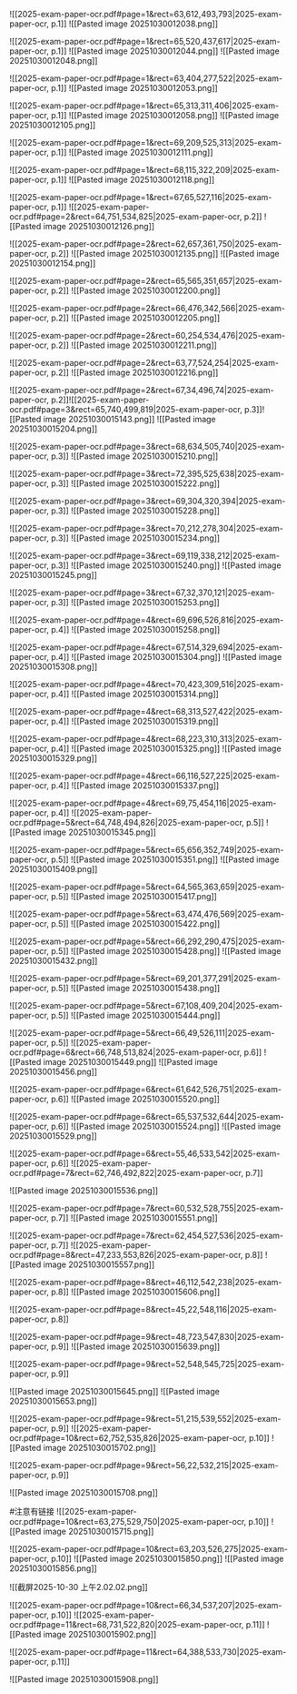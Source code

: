 ![[2025-exam-paper-ocr.pdf#page=1&rect=63,612,493,793|2025-exam-paper-ocr, p.1]]
![[Pasted image 20251030012038.png]]


![[2025-exam-paper-ocr.pdf#page=1&rect=65,520,437,617|2025-exam-paper-ocr, p.1]]
![[Pasted image 20251030012044.png]]
![[Pasted image 20251030012048.png]]

![[2025-exam-paper-ocr.pdf#page=1&rect=63,404,277,522|2025-exam-paper-ocr, p.1]]
![[Pasted image 20251030012053.png]]


![[2025-exam-paper-ocr.pdf#page=1&rect=65,313,311,406|2025-exam-paper-ocr, p.1]]
![[Pasted image 20251030012058.png]]
![[Pasted image 20251030012105.png]]

![[2025-exam-paper-ocr.pdf#page=1&rect=69,209,525,313|2025-exam-paper-ocr, p.1]]
![[Pasted image 20251030012111.png]]


![[2025-exam-paper-ocr.pdf#page=1&rect=68,115,322,209|2025-exam-paper-ocr, p.1]]
![[Pasted image 20251030012118.png]]


![[2025-exam-paper-ocr.pdf#page=1&rect=67,65,527,116|2025-exam-paper-ocr, p.1]]
![[2025-exam-paper-ocr.pdf#page=2&rect=64,751,534,825|2025-exam-paper-ocr, p.2]]
![[Pasted image 20251030012126.png]]







![[2025-exam-paper-ocr.pdf#page=2&rect=62,657,361,750|2025-exam-paper-ocr, p.2]]
![[Pasted image 20251030012135.png]]
![[Pasted image 20251030012154.png]]

![[2025-exam-paper-ocr.pdf#page=2&rect=65,565,351,657|2025-exam-paper-ocr, p.2]]
![[Pasted image 20251030012200.png]]


![[2025-exam-paper-ocr.pdf#page=2&rect=66,476,342,566|2025-exam-paper-ocr, p.2]]
![[Pasted image 20251030012205.png]]


![[2025-exam-paper-ocr.pdf#page=2&rect=60,254,534,476|2025-exam-paper-ocr, p.2]]
![[Pasted image 20251030012211.png]]


![[2025-exam-paper-ocr.pdf#page=2&rect=63,77,524,254|2025-exam-paper-ocr, p.2]]
![[Pasted image 20251030012216.png]]


![[2025-exam-paper-ocr.pdf#page=2&rect=67,34,496,74|2025-exam-paper-ocr, p.2]]![[2025-exam-paper-ocr.pdf#page=3&rect=65,740,499,819|2025-exam-paper-ocr, p.3]]![[Pasted image 20251030015143.png]]
![[Pasted image 20251030015204.png]]




![[2025-exam-paper-ocr.pdf#page=3&rect=68,634,505,740|2025-exam-paper-ocr, p.3]]
![[Pasted image 20251030015210.png]]


![[2025-exam-paper-ocr.pdf#page=3&rect=72,395,525,638|2025-exam-paper-ocr, p.3]]
![[Pasted image 20251030015222.png]]


![[2025-exam-paper-ocr.pdf#page=3&rect=69,304,320,394|2025-exam-paper-ocr, p.3]]
![[Pasted image 20251030015228.png]]


![[2025-exam-paper-ocr.pdf#page=3&rect=70,212,278,304|2025-exam-paper-ocr, p.3]]
![[Pasted image 20251030015234.png]]


![[2025-exam-paper-ocr.pdf#page=3&rect=69,119,338,212|2025-exam-paper-ocr, p.3]]
![[Pasted image 20251030015240.png]]
![[Pasted image 20251030015245.png]]




![[2025-exam-paper-ocr.pdf#page=3&rect=67,32,370,121|2025-exam-paper-ocr, p.3]]
![[Pasted image 20251030015253.png]]


![[2025-exam-paper-ocr.pdf#page=4&rect=69,696,526,816|2025-exam-paper-ocr, p.4]]
![[Pasted image 20251030015258.png]]


![[2025-exam-paper-ocr.pdf#page=4&rect=67,514,329,694|2025-exam-paper-ocr, p.4]]
![[Pasted image 20251030015304.png]]
![[Pasted image 20251030015308.png]]



![[2025-exam-paper-ocr.pdf#page=4&rect=70,423,309,516|2025-exam-paper-ocr, p.4]]
![[Pasted image 20251030015314.png]]


![[2025-exam-paper-ocr.pdf#page=4&rect=68,313,527,422|2025-exam-paper-ocr, p.4]]
![[Pasted image 20251030015319.png]]


![[2025-exam-paper-ocr.pdf#page=4&rect=68,223,310,313|2025-exam-paper-ocr, p.4]]
![[Pasted image 20251030015325.png]]
![[Pasted image 20251030015329.png]]



![[2025-exam-paper-ocr.pdf#page=4&rect=66,116,527,225|2025-exam-paper-ocr, p.4]]
![[Pasted image 20251030015337.png]]


![[2025-exam-paper-ocr.pdf#page=4&rect=69,75,454,116|2025-exam-paper-ocr, p.4]]
![[2025-exam-paper-ocr.pdf#page=5&rect=64,748,494,826|2025-exam-paper-ocr, p.5]]
![[Pasted image 20251030015345.png]]




![[2025-exam-paper-ocr.pdf#page=5&rect=65,656,352,749|2025-exam-paper-ocr, p.5]]
![[Pasted image 20251030015351.png]]
![[Pasted image 20251030015409.png]]

![[2025-exam-paper-ocr.pdf#page=5&rect=64,565,363,659|2025-exam-paper-ocr, p.5]]
![[Pasted image 20251030015417.png]]


![[2025-exam-paper-ocr.pdf#page=5&rect=63,474,476,569|2025-exam-paper-ocr, p.5]]
![[Pasted image 20251030015422.png]]


![[2025-exam-paper-ocr.pdf#page=5&rect=66,292,290,475|2025-exam-paper-ocr, p.5]]
![[Pasted image 20251030015428.png]]
![[Pasted image 20251030015432.png]]




![[2025-exam-paper-ocr.pdf#page=5&rect=69,201,377,291|2025-exam-paper-ocr, p.5]]
![[Pasted image 20251030015438.png]]


![[2025-exam-paper-ocr.pdf#page=5&rect=67,108,409,204|2025-exam-paper-ocr, p.5]]
![[Pasted image 20251030015444.png]]

![[2025-exam-paper-ocr.pdf#page=5&rect=66,49,526,111|2025-exam-paper-ocr, p.5]]
![[2025-exam-paper-ocr.pdf#page=6&rect=66,748,513,824|2025-exam-paper-ocr, p.6]]
![[Pasted image 20251030015449.png]]
![[Pasted image 20251030015456.png]]





![[2025-exam-paper-ocr.pdf#page=6&rect=61,642,526,751|2025-exam-paper-ocr, p.6]]
![[Pasted image 20251030015520.png]]


![[2025-exam-paper-ocr.pdf#page=6&rect=65,537,532,644|2025-exam-paper-ocr, p.6]]
![[Pasted image 20251030015524.png]]
![[Pasted image 20251030015529.png]]

![[2025-exam-paper-ocr.pdf#page=6&rect=55,46,533,542|2025-exam-paper-ocr, p.6]]
![[2025-exam-paper-ocr.pdf#page=7&rect=62,746,492,822|2025-exam-paper-ocr, p.7]]

![[Pasted image 20251030015536.png]]






![[2025-exam-paper-ocr.pdf#page=7&rect=60,532,528,755|2025-exam-paper-ocr, p.7]]
![[Pasted image 20251030015551.png]]


![[2025-exam-paper-ocr.pdf#page=7&rect=62,454,527,536|2025-exam-paper-ocr, p.7]]
![[2025-exam-paper-ocr.pdf#page=8&rect=47,233,553,826|2025-exam-paper-ocr, p.8]]
![[Pasted image 20251030015557.png]]


![[2025-exam-paper-ocr.pdf#page=8&rect=46,112,542,238|2025-exam-paper-ocr, p.8]]
![[Pasted image 20251030015606.png]]


![[2025-exam-paper-ocr.pdf#page=8&rect=45,22,548,116|2025-exam-paper-ocr, p.8]]



![[2025-exam-paper-ocr.pdf#page=9&rect=48,723,547,830|2025-exam-paper-ocr, p.9]]
![[Pasted image 20251030015639.png]]


![[2025-exam-paper-ocr.pdf#page=9&rect=52,548,545,725|2025-exam-paper-ocr, p.9]]

![[Pasted image 20251030015645.png]]
![[Pasted image 20251030015653.png]]

![[2025-exam-paper-ocr.pdf#page=9&rect=51,215,539,552|2025-exam-paper-ocr, p.9]]
![[2025-exam-paper-ocr.pdf#page=10&rect=62,752,535,826|2025-exam-paper-ocr, p.10]]
![[Pasted image 20251030015702.png]]


![[2025-exam-paper-ocr.pdf#page=9&rect=56,22,532,215|2025-exam-paper-ocr, p.9]]

![[Pasted image 20251030015708.png]]





#注意有链接
![[2025-exam-paper-ocr.pdf#page=10&rect=63,275,529,750|2025-exam-paper-ocr, p.10]]
![[Pasted image 20251030015715.png]]


![[2025-exam-paper-ocr.pdf#page=10&rect=63,203,526,275|2025-exam-paper-ocr, p.10]]
![[Pasted image 20251030015850.png]]
![[Pasted image 20251030015856.png]]






![[截屏2025-10-30 上午2.02.02.png]]

![[2025-exam-paper-ocr.pdf#page=10&rect=66,34,537,207|2025-exam-paper-ocr, p.10]]
![[2025-exam-paper-ocr.pdf#page=11&rect=68,731,522,820|2025-exam-paper-ocr, p.11]]
![[Pasted image 20251030015902.png]]


![[2025-exam-paper-ocr.pdf#page=11&rect=64,388,533,730|2025-exam-paper-ocr, p.11]]

![[Pasted image 20251030015908.png]]



 





